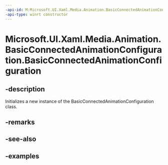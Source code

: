 ```yaml
---
-api-id: M:Microsoft.UI.Xaml.Media.Animation.BasicConnectedAnimationConfiguration.#ctor
-api-type: winrt constructor
---
```


<!-- Method syntax.
public BasicConnectedAnimationConfiguration.BasicConnectedAnimationConfiguration()
-->

# Microsoft.UI.Xaml.Media.Animation.BasicConnectedAnimationConfiguration.BasicConnectedAnimationConfiguration

## -description
Initializes a new instance of the BasicConnectedAnimationConfiguration class.

## -remarks

## -see-also

## -examples

